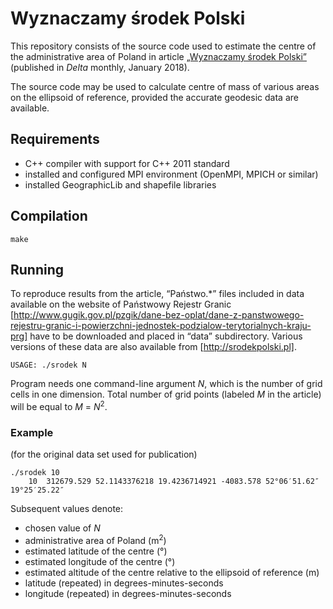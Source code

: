 # Wyznaczamy środek Polski

This repository consists of the source code used to estimate the centre
of the administrative area of Poland in article
[„Wyznaczamy środek Polski”](http://www.deltami.edu.pl/temat/matematyka/zastosowania/2017/12/30/Wyznaczamy_srodek_Polski/)
(published in *Delta* monthly, January 2018).

The source code may be used to calculate centre of mass of various areas
on the ellipsoid of reference, provided the accurate geodesic data
are available.

## Requirements

* C++ compiler with support for C++ 2011 standard
* installed and configured MPI environment (OpenMPI, MPICH or similar)
* installed GeographicLib and shapefile libraries

## Compilation

`make`

## Running

To reproduce results from the article, “Państwo.*” files included in data
available on the website of Państwowy Rejestr Granic
[http://www.gugik.gov.pl/pzgik/dane-bez-oplat/dane-z-panstwowego-rejestru-granic-i-powierzchni-jednostek-podzialow-terytorialnych-kraju-prg]
have to be downloaded and placed in “data” subdirectory.
Various versions of these data are also available from [http://srodekpolski.pl].

```
USAGE: ./srodek N
```

Program needs one command-line argument *N*, which is the number of grid cells
in one dimension. Total number of grid points (labeled *M* in the article)
will be equal to *M* = *N*<sup>2</sup>.

### Example

(for the original data set used for publication)

```
./srodek 10
    10  312679.529 52.1143376218 19.4236714921 -4083.578 52°06′51.62″ 19°25′25.22″
```

Subsequent values denote:

* chosen value of *N*
* administrative area of Poland (m<sup>2</sup>)
* estimated latitude of the centre (°)
* estimated longitude of the centre (°)
* estimated altitude of the centre relative to the ellipsoid of reference (m)
* latitude (repeated) in degrees-minutes-seconds
* longitude (repeated) in degrees-minutes-seconds
